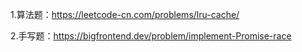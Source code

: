 1.算法题：https://leetcode-cn.com/problems/lru-cache/

2.手写题：https://bigfrontend.dev/problem/implement-Promise-race